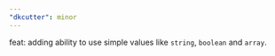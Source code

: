 ```yaml
---
"dkcutter": minor
---
```


feat: adding ability to use simple values like `string`, `boolean` and `array`.
